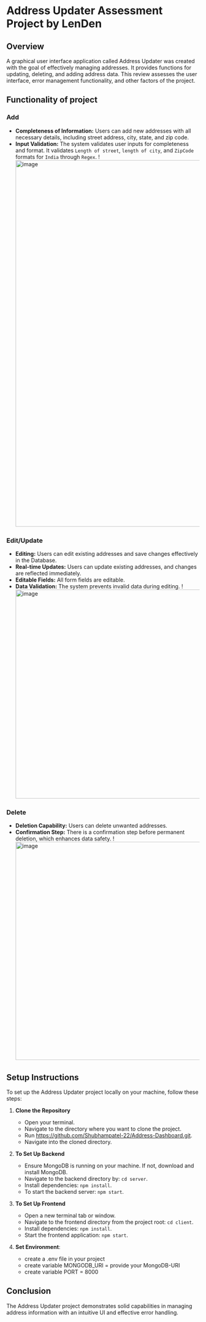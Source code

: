 # Address Updater Assessment Project by LenDen

## Overview

A graphical user interface application called Address Updater was created with the goal of effectively managing addresses. It provides functions for updating, deleting, and adding address data. This review assesses the user interface, error management functionality, and other factors of the project.

## Functionality of project

### Add

- **Completeness of Information:** Users can add new addresses with all necessary details, including street address, city, state, and zip code.
- **Input Validation:** The system validates user inputs for completeness and format. It  validates `Length of street`, `length of city`, and `ZipCode` formats for `India` through `Regex`.
  !<img width="956" alt="image" src="https://github.com/Shubhampatel-22/Address-Dashboard/assets/96970274/292cab82-37f4-4695-adba-c821f0d81a50">


### Edit/Update

- **Editing:** Users can edit existing addresses and save changes effectively in the Database.
- **Real-time Updates:** Users can update existing addresses, and changes are reflected immediately.
- **Editable Fields:** All form fields are editable.
- **Data Validation:** The system prevents invalid data during editing.
  !<img width="545" alt="image" src="https://github.com/Shubhampatel-22/Address-Dashboard/assets/96970274/bcb7a0cd-d8fe-47a8-98ea-85a7ebf1303a">


### Delete

- **Deletion Capability:** Users can delete unwanted addresses.
- **Confirmation Step:** There is a confirmation step before permanent deletion, which enhances data safety.
  !<img width="569" alt="image" src="https://github.com/Shubhampatel-22/Address-Dashboard/assets/96970274/b8d2105f-cb1d-4e3e-be13-34abb42f2ea2">



## Setup Instructions

To set up the Address Updater project locally on your machine, follow these steps:

1. **Clone the Repository**

   - Open your terminal.
   - Navigate to the directory where you want to clone the project.
   - Run https://github.com/Shubhampatel-22/Address-Dashboard.git.
   - Navigate into the cloned directory.

2. **To Set Up Backend**

   - Ensure MongoDB is running on your machine. If not, download and install MongoDB.
   - Navigate to the backend directory by: `cd server`.
   - Install dependencies: `npm install`.
   - To start the backend server: `npm start`.

3. **To Set Up Frontend**

   - Open a new terminal tab or window.
   - Navigate to the frontend directory from the project root: `cd client`.
   - Install dependencies: `npm install`.
   - Start the frontend application: `npm start`.

4. **Set Environment**:

   - create a .env file in your project
   - create variable MONGODB_URI = provide your MongoDB-URI
   - create variable PORT = 8000 

## Conclusion

The Address Updater project demonstrates solid capabilities in managing address information with an intuitive UI and effective error handling. 
